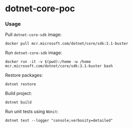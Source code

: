 # dotnet-core-poc

### Usage

Pull `dotnet-core-sdk` image:
```shell
docker pull mcr.microsoft.com/dotnet/core/sdk:3.1-buster
```

Run `dotnet-core-sdk` image:
```shell
docker run -it -v $(pwd):/home -w /home mcr.microsoft.com/dotnet/core/sdk:3.1-buster bash
```

Restore packages:
```shell
dotnet restore
```

Build project:
```shell
dotnet build
```

Run unit tests using `NUnit`:
```shell
dotnet test --logger "console;verbosity=detailed"
```
